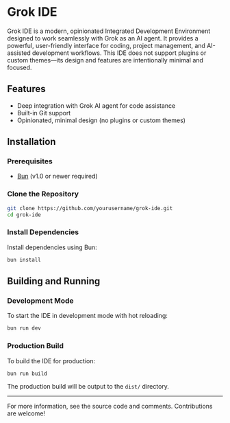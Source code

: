 # Grok IDE

Grok IDE is a modern, opinionated Integrated Development Environment designed to work seamlessly with Grok as an AI agent. It provides a powerful, user-friendly interface for coding, project management, and AI-assisted development workflows. This IDE does not support plugins or custom themes—its design and features are intentionally minimal and focused.

## Features
- Deep integration with Grok AI agent for code assistance
- Built-in Git support
- Opinionated, minimal design (no plugins or custom themes)

## Installation

### Prerequisites
- [Bun](https://bun.sh/) (v1.0 or newer required)

### Clone the Repository
```sh
git clone https://github.com/yourusername/grok-ide.git
cd grok-ide
```

### Install Dependencies
Install dependencies using Bun:
```sh
bun install
```

## Building and Running

### Development Mode
To start the IDE in development mode with hot reloading:
```sh
bun run dev
```


### Production Build
To build the IDE for production:
```sh
bun run build
```

The production build will be output to the `dist/` directory.

---

For more information, see the source code and comments. Contributions are welcome!

